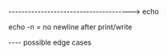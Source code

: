 --------------------------------------> echo

echo -n = no newline after print/write



----	possible edge cases